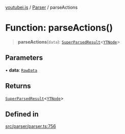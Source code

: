 [youtubei.js](../../../README.md) / [Parser](../README.md) / parseActions

# Function: parseActions()

> **parseActions**(`data`): [`SuperParsedResult`](../../Helpers/classes/SuperParsedResult.md)\<[`YTNode`](../../Helpers/classes/YTNode.md)\>

## Parameters

• **data**: [`RawData`](../../APIResponseTypes/type-aliases/RawData.md)

## Returns

[`SuperParsedResult`](../../Helpers/classes/SuperParsedResult.md)\<[`YTNode`](../../Helpers/classes/YTNode.md)\>

## Defined in

[src/parser/parser.ts:756](https://github.com/LuanRT/YouTube.js/blob/e1650e12979e68b9546bc63989f86b651960a10a/src/parser/parser.ts#L756)
